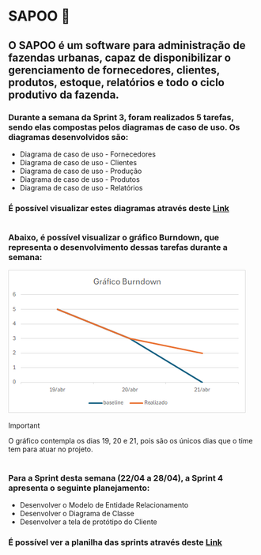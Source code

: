 # SAPOO 🐸
## O SAPOO é um software para administração de fazendas urbanas, capaz de disponibilizar o gerenciamento de fornecedores, clientes, produtos, estoque, relatórios e todo o ciclo produtivo da fazenda. 

### Durante a semana da Sprint 3, foram realizados 5 tarefas, sendo elas compostas pelos diagramas de caso de uso. Os diagramas desenvolvidos são:
- Diagrama de caso de uso - Fornecedores
- Diagrama de caso de uso - Clientes
- Diagrama de caso de uso - Produção
- Diagrama de caso de uso - Produtos
- Diagrama de caso de uso - Relatórios
### É possível visualizar estes diagramas através deste [Link](https://github.com/Mateus03Miranda/ADS_PIM_TerceiroSemestre/tree/main/Diagramas/Casos%20de%20uso)
#
### Abaixo, é possível visualizar o gráfico Burndown, que representa o desenvolvimento dessas tarefas durante a semana:
![Gráfico Burndown](https://github.com/Mateus03Miranda/ADS_PIM_TerceiroSemestre/blob/main/SCRUM/Burndown.png)
> [!IMPORTANT]
> O gráfico contempla os dias 19, 20 e 21, pois são os únicos dias que o time tem para atuar no projeto.
#

### Para a Sprint desta semana (22/04 a 28/04), a Sprint 4 apresenta o seguinte planejamento:
- Desenvolver o Modelo de Entidade Relacionamento
- Desenvolver o Diagrama de Classe
- Desenvolver a tela de protótipo do Cliente

### É possível ver a planilha das sprints através deste [Link](https://github.com/Mateus03Miranda/ADS_PIM_TerceiroSemestre/tree/main/SCRUM)
#
